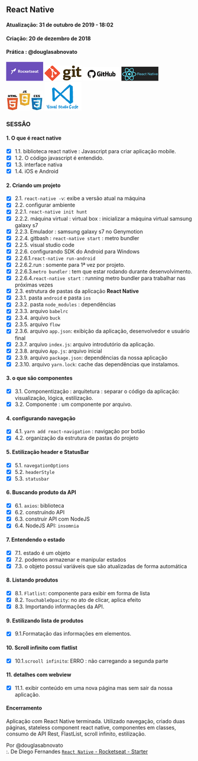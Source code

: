## React Native

#### Atualização: 31 de outubro de 2019 - 18:02
#### Criação: 20 de dezembro de 2018
#### Prática : @douglasabnovato

![Rocketseat](/images/logo-rocketseat.png)
![Git](/images/logo-git.png)
![GitHub](/images/logo-github.png) 
![React Native](/images/logo-react-native.png)
![HTML-CSS-JS](/images/logo-html-css-js.jpeg)
![VSCode](/images/logo-VSCode.png)

### SESSÃO

#### 1. O que é react native

- [x] 1.1. biblioteca react native : Javascript para criar aplicação mobile.
- [x] 1.2. O código javascript é entendido.
- [x] 1.3. interface nativa
- [x] 1.4. iOS e Android

#### 2. Criando um projeto

- [x] 2.1. `react-native -v`: exibe a versão atual na máquina
- [x] 2.2. configurar ambiente
- [x] 2.2.1. `react-native init hunt`
- [x] 2.2.2. máquina virtual : virtual box : inicializar a máquina virtual samsung galaxy s7
- [x] 2.2.3. Emulador : samsung galaxy s7 no Genymotion
- [x] 2.2.4. gitbash : `react-native start` : metro bundler
- [x] 2.2.5. visual studio code
- [x] 2.2.6. configurando SDK do Android para Windows
- [x] 2.2.6.1.`react-native run-android`
- [x] 2.2.6.2.run : somente para 1ª vez por projeto.
- [x] 2.2.6.3.`metro bundler` : tem que estar rodando durante desenvolvimento.
- [x] 2.2.6.4.`react-native start` : running metro bundler para trabalhar nas próximas vezes
- [x] 2.3. estrutura de pastas da aplicação **React Native**
- [x] 2.3.1. pasta `android` e pasta `ios`
- [x] 2.3.2. pasta `node_modules` : dependências
- [x] 2.3.3. arquivo `babelrc`
- [x] 2.3.4. arquivo `buck`
- [x] 2.3.5. arquivo `flow`
- [x] 2.3.6. arquivo `app.json`: exibição da aplicação, desenvolvedor e usuário final
- [x] 2.3.7. arquivo `index.js`: arquivo introdutório da aplicação.
- [x] 2.3.8. arquivo `App.js`: arquivo inicial
- [x] 2.3.9. arquivo `package.json`: dependências da nossa aplicação
- [x] 2.3.10. arquivo `yarn.lock`: cache das dependências que instalamos.

#### 3. o que são componentes 

- [x] 3.1. Componentização : arquitetura : separar o código da aplicação: visualização, lógica, estilização.
- [x] 3.2. Componente : um componente por arquivo.

#### 4. configurando navegação

- [x] 4.1. `yarn add react-navigation` : navigação por botão
- [x] 4.2. organização da estrutura de pastas do projeto

#### 5. Estilização header e StatusBar

- [x] 5.1. `navegationOptions`
- [x] 5.2. `headerStyle`
- [x] 5.3. `statusbar`

#### 6. Buscando produto da API

- [x] 6.1. `axios`: biblioteca
- [x] 6.2. construíndo API
- [x] 6.3. construir API com NodeJS
- [x] 6.4. NodeJS API: `insomnia`

#### 7. Entendendo o estado

- [x] 7.1. estado é um objeto 
- [x] 7.2. podemos armazenar e manipular estados
- [x] 7.3. o objeto possuí variáveis que são atualizadas de forma automática

#### 8. Listando produtos

- [x] 8.1. `Flatlist`: componente para exibir em forma de lista
- [x] 8.2. `TouchableOpacity`: no ato de clicar, aplica efeito
- [x] 8.3. Importando informações da API.

#### 9. Estilizando lista de produtos

- [x] 9.1.Formatação das informações em elementos.

#### 10. Scroll infinito com flatlist

- [x] 10.1.`scrooll infinito`: ERRO : não carregando a segunda parte 

#### 11. detalhes com webview

- [x] 11.1. exibir conteúdo em uma nova página mas sem sair da nossa aplicação.

#### Encerramento 

Aplicação com React Native terminada. Utilizado navegação, criado duas páginas, stateless component react native, componentes em classes, consumo de API Rest, FlastList, scroll infinito, estilização. 

Por @douglasabnovato <br/>
:. De Diego Fernandes [`React Native` - Rocketseat - Starter](https://station.rocketseat.com.br/courses/starter)